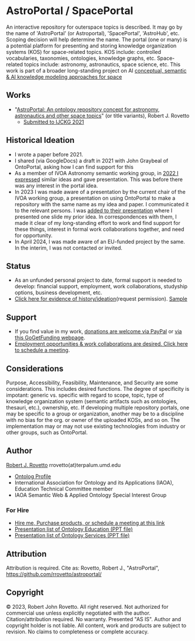 # AstroPortal / SpacePortal 

An interactive repository for outerspace topics is described. It may go by the name of 'AstroPortal' (or Astroportal), 'SpacePortal', 'AstroHub', etc. Scoping decision will help determine the name. The portal (one or many) is a potential platform for presenting and storing knowledge organization systems (KOS) for space-related topics. KOS include: controlled vocabularies, taxonomies, ontologies, knowledge graphs, etc. Space-related topics include: astronomy, astronautics, space science, etc. This work is part of a broader long-standing project on AI [conceptual, semantic & AI knowledge modeling approaches for space](https://ontospace.wordpress.com) 

## Works
- "[AstroPortal: An ontology repository concept for astronomy, astronautics and other space topics](https://arxiv.org/abs/2309.10288)" (or title variants), Robert J. Rovetto
  - [Submitted to IJCKG 2021](https://github.com/rrovetto/rrovetto/blob/b73c71f5829a8be74dc6b63c5e382ec3d6dc21b9/affiliations-and-work/papers/astroportal/PROOF_ideation_astroportal_Rovetto_2021Submission_1.JPG)
 
## Historical Ideation
- I wrote a paper before 2021.
- I shared (via GoogleDocs) a draft in 2021 with John Graybeal of OntoPortal, asking how I can find support for this
- As a member of IVOA Astronomy semantic working group, in [2022 I expressed](https://wiki.ivoa.net/twiki/bin/view/IVOA/SemanticsCalls-5) similar ideas and gave presentation. This was before there was any interest in the portal idea. 
- In 2023 I was made aware of a presentation by the current chair of the IVOA working group, a presentation on using OntoPortal to make a repository with the same name as my idea and paper. I communicated it to the relevant persons. I was [added to their presentation](https://wiki.ivoa.net/twiki/bin/view/IVOA/SemanticsCalls-5) where I presented one slide my prior idea. In correspondences with them, I made it clear of my long-standing effort to work and find support for these things,  interest in formal work collaborations together, and need for opportunity.
- In April 2024, I was made aware of an EU-funded project by the same. In the interim, I was not contacted or invited.
 
## Status
- As an unfunded personal project to date, formal support is needed to develop: financial support, employment, work collaborations, studyship options, business development, etc. 
- [Click here for evidence of history/ideation](https://docs.google.com/document/d/1RHi0eVzcCROwWmRBLHx_AwooBWoXdcaZ/edit?usp=drive_link&ouid=111552135481476528005&rtpof=true&sd=true)(request permission). [Sample](https://github.com/rrovetto/rrovetto/blob/f7de8dc5d1334c9daaf449e2a52e8faef6b24a49/affiliations-and-work/papers/astroportal/PROOF_ideation_astroportal_Rovetto_2021Submission_2.JPG)

## Support
- If you find value in my work, [donations are welcome via PayPal](https://tinyurl.com/donateViaPayPalrr) or [via this GoGetFunding webpage](https://gogetfunding.com/knowledge-organization-services-ontology-terminology-metadata-concept-analysis/). 
- [Employment opportunities & work collaborations are desired. Click here to schedule a meeting](https://tinyurl.com/hm8wu2sa). 

## Considerations
Purpose, Accessibility, Feasibility, Maintenance, and Security are some considerations. This includes desired functions. The degree of specificity is impotant: generic vs. specific with regard to scope, topic, type of knowledge organization system (semantic artifacts such as ontologies, thesauri, etc.), ownership, etc. If developing multiple repository portals, one may be specific to a group or organization, another may be to a discipline with no bias for the org. or owner of the uploaded KOSs, and so on. The implementation may or may not use existing technologies from industry or other groups, such as OntoPortal. 

## Author
[Robert J. Rovetto](https://orcid.org/0000-0003-3835-7817)
rrovetto(at)terpalum.umd.edu
* [Ontolog Profile](https://ontologforum.org/index.php/RobertRovetto)
* International Association for Ontology and its Applications (IAOA), Education Technical Committee member
* IAOA Semantic Web & Applied Ontology Special Interest Group

### For Hire
- [Hire me, Purchase products, or schedule a meeting at this link](https://tinyurl.com/yas7trzy)
- [Presentation list of Ontology Education (PPT file)](https://www.slideshare.net/RobertRovetto/ontology-courses-education)
- [Presentation list of Ontology Services (PPT file)](https://www.slideshare.net/RobertRovetto/ontology-services-238070099)

## Attribution
Attribution is required. Cite as: Rovetto, Robert J., "AstroPortal", https://github.com/rrovetto/astroportal/

## Copyright
© 2023, Robert John Rovetto. All right reserved.
Not authorized for commercial use unless explicitly negotiated with the author. Citation/attribution required.
No warranty. Presented "AS IS". Author and copyright holder is not liable. All content, work and products are subject to revision. No claims to completeness or complete accuracy.
